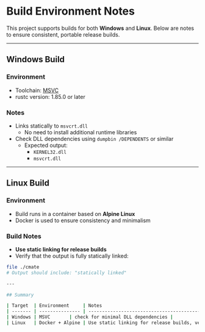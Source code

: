 
# Build Environment Notes

This project supports builds for both **Windows** and **Linux**.
Below are notes to ensure consistent, portable release builds.

---

## Windows Build

### Environment
- Toolchain: [MSVC](https://visualstudio.microsoft.com/ja/vs/features/cplusplus/)
- rustc version: 1.85.0 or later

### Notes
- Links statically to `msvcrt.dll`
  - No need to install additional runtime libraries
- Check DLL dependencies using `dumpbin /DEPENDENTS` or similar
  - Expected output:
    - `KERNEL32.dll`
    - `msvcrt.dll`

---

## Linux Build

### Environment
- Build runs in a container based on **Alpine Linux**
- Docker is used to ensure consistency and minimalism

### Build Notes
- **Use static linking for release builds**
- Verify that the output is fully statically linked:

```bash
file ./cmate
# Output should include: "statically linked"

---

## Summary

| Target  | Environment     | Notes                                                    |
| ------- | --------------- | -------------------------------------------------------- |
| Windows | MSVC       | check for minimal DLL dependencies |
| Linux   | Docker + Alpine | Use static linking for release builds, verify with `file`                        |

